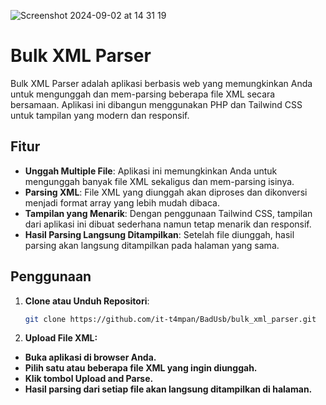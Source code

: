 ![Screenshot 2024-09-02 at 14 31 19](https://github.com/user-attachments/assets/ac11987b-5cab-4bf0-9a18-433be8e9335e)

# Bulk XML Parser

Bulk XML Parser adalah aplikasi berbasis web yang memungkinkan Anda untuk mengunggah dan mem-parsing beberapa file XML secara bersamaan. Aplikasi ini dibangun menggunakan PHP dan Tailwind CSS untuk tampilan yang modern dan responsif.

## Fitur

- **Unggah Multiple File**: Aplikasi ini memungkinkan Anda untuk mengunggah banyak file XML sekaligus dan mem-parsing isinya.
- **Parsing XML**: File XML yang diunggah akan diproses dan dikonversi menjadi format array yang lebih mudah dibaca.
- **Tampilan yang Menarik**: Dengan penggunaan Tailwind CSS, tampilan dari aplikasi ini dibuat sederhana namun tetap menarik dan responsif.
- **Hasil Parsing Langsung Ditampilkan**: Setelah file diunggah, hasil parsing akan langsung ditampilkan pada halaman yang sama.

## Penggunaan

1. **Clone atau Unduh Repositori**:
   ```bash
   git clone https://github.com/it-t4mpan/BadUsb/bulk_xml_parser.git

2. **Upload File XML:**

- **Buka aplikasi di browser Anda.**
- **Pilih satu atau beberapa file XML yang ingin diunggah.**
- **Klik tombol Upload and Parse.**
- **Hasil parsing dari setiap file akan langsung ditampilkan di halaman.**
